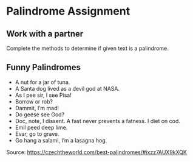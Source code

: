 # Palindrome Assignment
## Work with a partner

Complete the methods to determine if given text is a palindrome.

## Funny Palindromes
- A nut for a jar of tuna.
- A Santa dog lived as a devil god at NASA.
- As I pee sir, I see Pisa!
- Borrow or rob?
- Dammit, I’m mad!
- Do geese see God?
- Doc, note, I dissent. A fast never prevents a fatness. I diet on cod.
- Emil peed deep lime.
- Evar, go to grave.
- Go hang a salami, I’m a lasagna hog.


Source: https://czechtheworld.com/best-palindromes/#ixzz7AUX9kXQK
